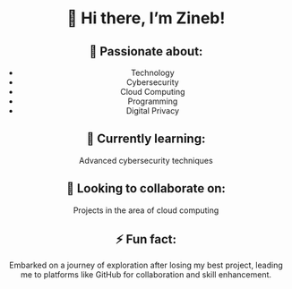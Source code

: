 <div align="center">

# 👋 Hi there, I’m Zineb!

## 👀 **Passionate about:**
- Technology
- Cybersecurity
- Cloud Computing
- Programming
- Digital Privacy

## 🌱 **Currently learning:**
Advanced cybersecurity techniques

## 💞️ **Looking to collaborate on:**
Projects in the area of cloud computing




## ⚡ **Fun fact:**
Embarked on a journey of exploration after losing my best project, leading me to platforms like GitHub for collaboration and skill enhancement.

</div>
